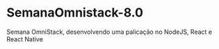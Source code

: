 # SemanaOmnistack-8.0

Semana OmniStack, desenvolvendo uma palicação no NodeJS, React e React Native
